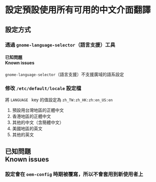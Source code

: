 # 設定預設使用所有可用的中文介面翻譯
## 設定方式
### 透過 `gnome-language-selector`（語言支援）工具
#### 已知問題<br />Known issues
`gnome-language-selector`（語言支援）不支援廣域的語系設定

### 修改 `/etc/default/locale` 設定檔
將 `LANGUAGE ` key 的值設定為 `zh_TW:zh_HK:zh:en_US:en`

1. 預設用台灣地區的正體中文
1. 香港地區的正體中文
1. 其他的中文（含簡體中文）
1. 美國地區的英文
1. 其他的英文

## 已知問題<br />Known issues
### 設定會在 `oem-config` 時期被覆寫，所以不會套用到新使用者上